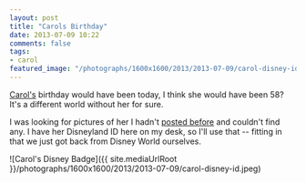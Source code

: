 ```yaml
---
layout: post
title: "Carols Birthday"
date: 2013-07-09 10:22
comments: false
tags: 
- carol
featured_image: "/photographs/1600x1600/2013/2013-07-09/carol-disney-id.jpeg"
---
```

[Carol's][1] birthday would have been today, I think she would have been 58?  It's a different world without her for sure.

I was looking for pictures of her I hadn't [posted before][2] and couldn't find any.  I have her Disneyland ID here on my desk, so I'll use that -- fitting in that we just got back from Disney World ourselves.

![Carol's Disney Badge]({{ site.mediaUrlRoot }}/photographs/1600x1600/2013/2013-07-09/carol-disney-id.jpeg)




[1]: /blog/2006/12/04/carol-anne-eick-july-9-1955-november-27-2006/
[2]: /blog/categories/carol/